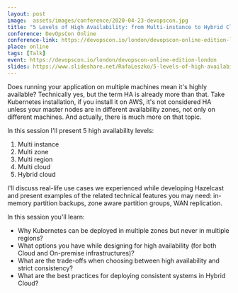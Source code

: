 ```yaml
---
layout: post
image:  assets/images/conference/2020-04-23-devopscon.jpg
title: "5 Levels of High Availability: from Multi-instance to Hybrid Cloud"
conference: DevOpsCon Online
conference-link: https://devopscon.io/london/devopscon-online-edition-london
place: online
tags: [Talk]
event: https://devopscon.io/london/devopscon-online-edition-london
slides: https://www.slideshare.net/RafaLeszko/5-levels-of-high-availability-from-multiinstance-to-hybrid-cloud
---
```


Does running your application on multiple machines mean it's highly available? Technically yes, but the term HA is already more than that. Take Kubernetes installation, if you install it on AWS, it's not considered HA unless your master nodes are in different availability zones, not only on different machines. And actually, there is much more on that topic.

In this session I'll present 5 high availability levels:
1. Multi instance
2. Multi zone
3. Multi region
4. Multi cloud
5. Hybrid cloud

I'll discuss real-life use cases we experienced while developing Hazelcast and present examples of the related technical features you may need: in-memory partition backups, zone aware partition groups, WAN replication.

In this session you'll learn:
- Why Kubernetes can be deployed in multiple zones but never in multiple regions?
- What options you have while designing for high availability (for both Cloud and On-premise infrastructures)?
- What are the trade-offs when choosing between high availability and strict consistency?
- What are the best practices for deploying consistent systems in Hybrid Cloud?
